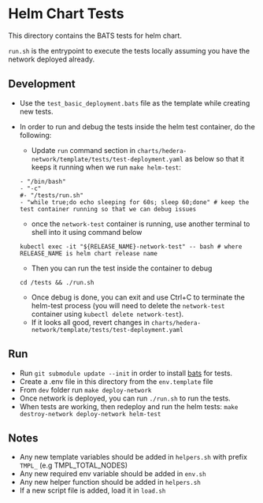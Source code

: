 # Helm Chart Tests
This directory contains the BATS tests for helm chart. 

`run.sh` is the entrypoint to execute the tests locally assuming
you have the network deployed already.

## Development
- Use the `test_basic_deployment.bats` file as the template while creating new tests.
- In order to run and debug the tests inside the helm test container, do the following:

    - Update `run` command section in `charts/hedera-network/template/tests/test-deployment.yaml` as below so that it keeps it running when we run `make helm-test`:
  ```
  - "/bin/bash"
  - "-c"
  #- "/tests/run.sh"
  - "while true;do echo sleeping for 60s; sleep 60;done" # keep the test container running so that we can debug issues 
  ```
  - once the `network-test` container is running, use another terminal to shell into it using command below
  ```
  kubectl exec -it "${RELEASE_NAME}-network-test" -- bash # where RELEASE_NAME is helm chart release name
  ```
  - Then you can run the test inside the container to debug 
  ```
  cd /tests && ./run.sh 
  ```
  - Once debug is done, you can exit and use Ctrl+C to terminate the helm-test process (you will need to delete the `network-test` container using `kubectl delete network-test`).
  - If it looks all good, revert changes in `charts/hedera-network/template/tests/test-deployment.yaml`

## Run
- Run `git submodule update --init` in order to install [bats](https://github.com/bats-core) for tests. 
- Create a .env file in this directory from the `env.template` file
- From `dev` folder run `make deploy-network`
- Once network is deployed, you can run `./run.sh` to run the tests.
- When tests are working, then redeploy and run the helm tests: `make destroy-network deploy-network helm-test`

## Notes
- Any new template variables should be added in `helpers.sh` with prefix `TMPL_` (e.g TMPL_TOTAL_NODES)  
- Any new required env variable should be added in `env.sh`
- Any new helper function should be added in `helpers.sh`
- If a new script file is added, load it in `load.sh`